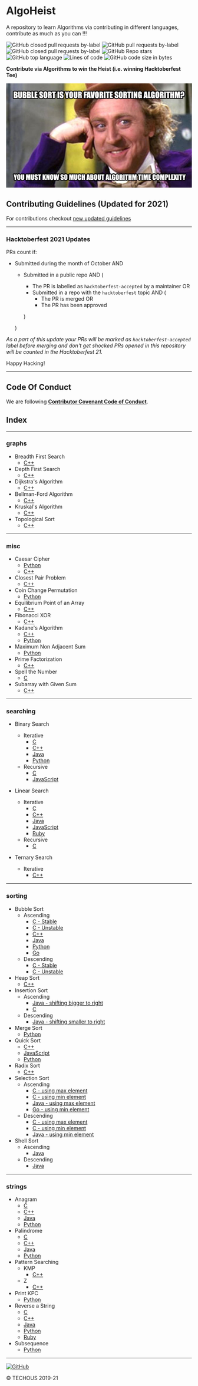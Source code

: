 # AlgoHeist

A repository to learn Algorithms via contributing in different languages, contribute as much as you can !!!

![GitHub closed pull requests by-label](https://img.shields.io/github/issues-pr-closed/TECHOUS/AlgoHeist/HacktoberFest21?style=for-the-badge&color=cyan)
![GitHub pull requests by-label](https://img.shields.io/github/issues-pr/TECHOUS/AlgoHeist/HacktoberFest21?color=red&style=for-the-badge)
![GitHub closed pull requests by-label](https://img.shields.io/github/issues-pr-closed/TECHOUS/AlgoHeist/HacktoberFest20?color=lightgreen&style=for-the-badge)
![GitHub Repo stars](https://img.shields.io/github/stars/TECHOUS/AlgoHeist?style=for-the-badge&color=yellow)
![GitHub top language](https://img.shields.io/github/languages/top/TECHOUS/AlgoHeist?style=for-the-badge&color=pink)
![Lines of code](https://img.shields.io/tokei/lines/github/TECHOUS/AlgoHeist?style=for-the-badge&color=magenta)
![GitHub code size in bytes](https://img.shields.io/github/languages/code-size/TECHOUS/AlgoHeist?style=for-the-badge)


**Contribute via Algorithms to win the Heist (i.e. winning Hacktoberfest Tee)**

![Algorithm Image](.github/images/algo.png)

## Contributing Guidelines (Updated for 2021)

For contributions checkout [new updated guidelines](CONTRIBUTING.md)

***

### Hacktoberfest 2021 Updates

PRs count if:

* Submitted during the month of October AND
  * Submitted in a public repo AND (
    * The PR is labelled as `hacktoberfest-accepted` by a maintainer
    OR
    * Submitted in a repo with the `hacktoberfest` topic AND (
      * The PR is merged
      OR
      * The PR has been approved

    )

  )

*As a part of this update your PRs will be marked as `hacktoberfest-accepted` label before merging and don't get shocked PRs opened in this repository will be counted in the Hacktoberfest 21.*

Happy Hacking!

***

## Code Of Conduct

We are following [**Contributor Covenant Code of Conduct**](.github/CODE_OF_CONDUCT.md).

## Index

***

### graphs

* Breadth First Search
  * [C++](graphs/breadth_first_search/breadthFirstSearch.cpp)
* Depth First Search
  * [C++](graphs/depth_first_search/depthFirstSearch.cpp)
* Dijkstra's Algorithm
  * [C++](graphs/dijkstra/dijkstra.cpp)
* Bellman-Ford Algorithm
  * [C++](graphs/bellman_ford/bellmanFord.cpp)
* Kruskal's Algorithm
  * [C++](graphs/kruskal/kruskal.cpp)
* Topological Sort
  * [C++](graphs/topological_sort/topologicalSort.cpp)

***

### misc

* Caesar Cipher
  * [Python](misc/caesar_cipher/caesarCipher.py)
  * [C++](misc/caesar_cipher/caesarCipher.cpp)
* Closest Pair Problem
  * [C++](misc/closest_pair_problem/closestPair.cpp)  
* Coin Change Permutation
  * [Python](misc/coin_change_permutation/coinChangePer.py)
* Equilibrium Point of an Array
  * [C++](misc/equilibrium_point_of_an_array/equilibriumPoint.cpp)
* Fibonacci XOR
  * [C++](misc/fibonacci_xor/fibonacciXor.cpp)
* Kadane's Algorithm
  * [C++](misc/kadane_algorithm/kadane.cpp)
  * [Python](misc/kadane_algorithm/kadane.py)
* Maximum Non Adjacent Sum
  * [Python](misc/maximum_non_adjacent_sum/maxNonAdjacentSum.py)
* Prime Factorization
  * [C++](misc/prime_factorization/primeFactorization.cpp)
* Spell the Number
  * [C](misc/spell_the_number/spellTheNumber.c)
* Subarray with Given Sum
  * [C++](misc/subarray_with_given_sum/subarrayWithGivenSum.cpp)

***

### searching

* Binary Search
  * Iterative
    * [C](searching/binary_search/iterativeBinarySearch.c)
    * [C++](searching/binary_search/iterativeBinarySearch.cpp)
    * [Java](searching/binary_search/binarySearch.java)
    * [Python](searching/binary_search/binarySearch.py)
  * Recursive
    * [C](searching/binary_search/recursiveBinarySearch.c)
    * [JavaScript](searching/binary_search/recursiveBinarySearch.js)

* Linear Search
  * Iterative
    * [C](searching/linear_search/iterativeLinearSearch.c)
    * [C++](searching/linear_search/linearSearch.cpp)
    * [Java](searching/linear_search/linearSearch.java)
    * [JavaScript](searching/linear_search/linearSearch.js)
    * [Ruby](searching/linear_search/linearSearchIteratively.rb)
  * Recursive
    * [C](searching/linear_search/recursiveLinearSearch.c)

* Ternary Search
  * Iterative
    * [C++](searching/ternary_search/ternarySearch.cpp)

***

### sorting

* Bubble Sort
  * Ascending
    * [C - Stable](sorting/bubble_sort/ascStableBubbleSort.c)
    * [C - Unstable](sorting/bubble_sort/ascUnstableBubbleSort.c)
    * [C++](sorting/bubble_sort/bubbleSort.cpp)
    * [Java](sorting/bubble_sort/ascBubbleSort.java)
    * [Python](sorting/bubble_sort/ascBubbleSort.py)
    * [Go](sorting/bubble_sort/bubbleSort.go)
  * Descending
    * [C - Stable](sorting/bubble_sort/descStableBubbleSort.c)
    * [C - Unstable](sorting/bubble_sort/descUnstableBubbleSort.c)
* Heap Sort
  * [C++](sorting/heap_sort/heapSort.cpp)
* Insertion Sort
  * Ascending
    * [Java - shifting bigger to right](sorting/insertion_sort/ascInsertionSort.java)
    * [C](sorting/insertion_sort/ascInsertionSort.c)
  * Descending
    * [Java - shifting smaller to right](sorting/insertion_sort/descInsertionSort.java)
* Merge Sort
  * [Python](sorting/merge_sort/mergeSort.py)
* Quick Sort
  * [C++](sorting/quick_sort/quickSort.cpp)
  * [JavaScript](sorting/quick_sort/quickSort.js)
  * [Python](sorting/quick_sort/animatedQuickSort.py)
* Radix Sort
  * [C++](sorting/radix_sort/radixSort.cpp)
* Selection Sort
  * Ascending
    * [C - using max element](sorting/selection_sort/ascSelectionSortWithMax.c)
    * [C - using min element](sorting/selection_sort/ascSelectionSortWithMin.c)
    * [Java - using max element](sorting/selection_sort/ascSelectionSort.java)
    * [Go - using min element](sorting/selection_sort/selectionSort.go)
  * Descending
    * [C - using max element](sorting/selection_sort/descSelectionSortUsingMax.c)
    * [C - using min element](sorting/selection_sort/descSelectionSortUsingMin.c)
    * [Java - using min element](sorting/selection_sort/descSelectionSort.java)
* Shell Sort
  * Ascending
    * [Java](sorting/shell_sort/ascShellSort.java)
  * Descending
    * [Java](sorting/shell_sort/descShellSort.java)

***

### strings

* Anagram
  * [C](strings/anagram/anagram.c)
  * [C++](strings/anagram/anagram.cpp)
  * [Java](strings/anagram/anagram.java)
  * [Python](strings/anagram/anagram.py)
* Palindrome
  * [C](strings/palindrome/palindrome.c)
  * [C++](strings/palindrome/palindrome.cpp)
  * [Java](strings/palindrome/palindrome.java)
  * [Python](strings/palindrome/palindrome.py)
* Pattern Searching
  * KMP
    * [C++](strings/pattern_searching/kmp/kmp.cpp)
  * Z
    * [C++](strings/pattern_searching/z/z.cpp)
* Print KPC
  * [Python](strings/print_kpc/printKpc.ipynb)
* Reverse a String
  * [C](strings/reverse_a_string/reverseString.c)
  * [C++](strings/reverse_a_string/reverseString.cpp)
  * [Java](strings/reverse_a_string/reverseString.java)
  * [Python](strings/reverse_a_string/reverseString.py)
  * [Ruby](strings/reverse_a_string/reverseString.rb)
* Subsequence
  * [Python](strings/subsequence/subsequence.ipynb)

***

[![GitHub](https://img.shields.io/github/license/TECHOUS/AlgoHeist?style=for-the-badge)](LICENSE)

:copyright: TECHOUS 2019-21
